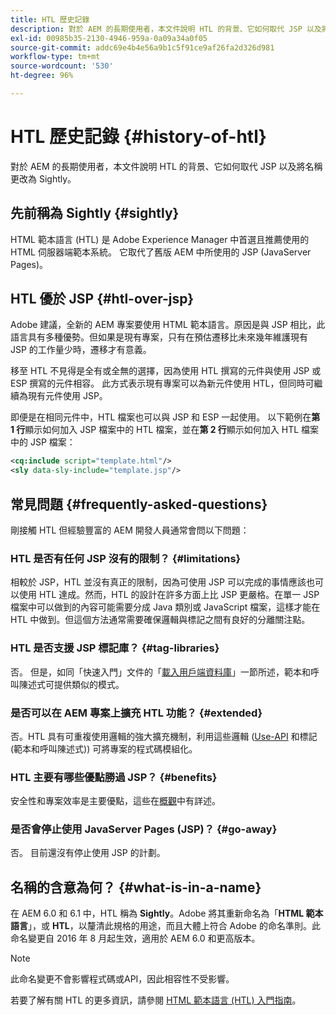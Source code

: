 ```yaml
---
title: HTL 歷史記錄
description: 對於 AEM 的長期使用者，本文件說明 HTL 的背景、它如何取代 JSP 以及將名稱更改為 Sightly。
exl-id: 00985b35-2130-4946-959a-0a09a34a0f05
source-git-commit: addc69e4b4e56a9b1c5f91ce9af26fa2d326d981
workflow-type: tm+mt
source-wordcount: '530'
ht-degree: 96%

---
```



# HTL 歷史記錄 {#history-of-htl}

對於 AEM 的長期使用者，本文件說明 HTL 的背景、它如何取代 JSP 以及將名稱更改為 Sightly。

## 先前稱為 Sightly {#sightly}

HTML 範本語言 (HTL) 是 Adobe Experience Manager 中首選且推薦使用的 HTML 伺服器端範本系統。 它取代了舊版 AEM 中所使用的 JSP (JavaServer Pages)。

## HTL 優於 JSP {#htl-over-jsp}

Adobe 建議，全新的 AEM 專案要使用 HTML 範本語言。原因是與 JSP 相比，此語言具有多種優勢。但如果是現有專案，只有在預估遷移比未來幾年維護現有 JSP 的工作量少時，遷移才有意義。

移至 HTL 不見得是全有或全無的選擇，因為使用 HTL 撰寫的元件與使用 JSP 或 ESP 撰寫的元件相容。 此方式表示現有專案可以為新元件使用 HTL，但同時可繼續為現有元件使用 JSP。

即便是在相同元件中，HTL 檔案也可以與 JSP 和 ESP 一起使用。 以下範例在&#x200B;**第 1 行**&#x200B;顯示如何加入 JSP 檔案中的 HTL 檔案，並在&#x200B;**第 2 行**&#x200B;顯示如何加入 HTL 檔案中的 JSP 檔案：

```xml
<cq:include script="template.html"/>
<sly data-sly-include="template.jsp"/>
```

## 常見問題 {#frequently-asked-questions}

剛接觸 HTL 但經驗豐富的 AEM 開發人員通常會問以下問題：

### HTL 是否有任何 JSP 沒有的限制？ {#limitations}

相較於 JSP，HTL 並沒有真正的限制，因為可使用 JSP 可以完成的事情應該也可以使用 HTL 達成。然而，HTL 的設計在許多方面上比 JSP 更嚴格。在單一 JSP 檔案中可以做到的內容可能需要分成 Java 類別或 JavaScript 檔案，這樣才能在 HTL 中做到。但這個方法通常需要確保邏輯與標記之間有良好的分離關注點。

### HTL 是否支援 JSP 標記庫？ {#tag-libraries}

否。 但是，如同「快速入門」文件的「[載入用戶端資料庫](getting-started.md#loading-client-libraries)」一節所述，範本和呼叫陳述式可提供類似的模式。

### 是否可以在 AEM 專案上擴充 HTL 功能？ {#extended}

否。HTL 具有可重複使用邏輯的強大擴充機制，利用這些邏輯 ([Use-API](#use-api-for-accessing-logic) 和標記 (範本和呼叫陳述式)) 可將專案的程式碼模組化。

### HTL 主要有哪些優點勝過 JSP？ {#benefits}

安全性和專案效率是主要優點，這些在[概觀](overview.md)中有詳述。

### 是否會停止使用 JavaServer Pages (JSP)？ {#go-away}

否。 目前還沒有停止使用 JSP 的計劃。

## 名稱的含意為何？ {#what-is-in-a-name}

在 AEM 6.0 和 6.1 中，HTL 稱為 **Sightly**。Adobe 將其重新命名為「**HTML 範本語言**」，或 **HTL**，以釐清此規格的用途，而且大體上符合 Adobe 的命名準則。此命名變更自 2016 年 8 月起生效，適用於 AEM 6.0 和更高版本。

>[!NOTE]
>
>此命名變更不會影響程式碼或API，因此相容性不受影響。

<!-- LINK IS 404
For more information, watch [this announcement video](https://helpx.adobe.com/experience-manager/how-to/announce-htl.html). -->

若要了解有關 HTL 的更多資訊，請參閱 [HTML 範本語言 (HTL) 入門指南](overview.md)。

